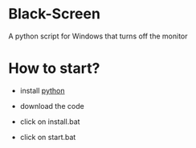 # Black-Screen
A python script for Windows that turns off the monitor

# How to start?

- install [python](https://python.org/download)

- download the code

- click on install.bat

- click on start.bat
